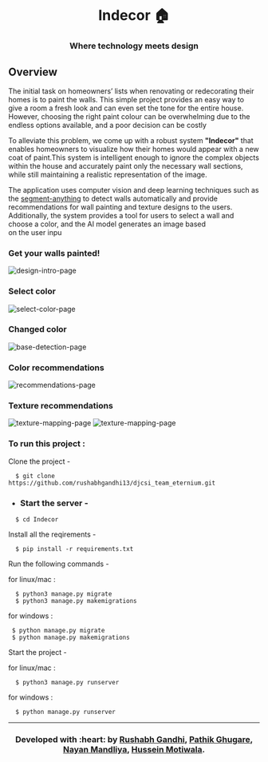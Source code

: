 <h1 align="center">Indecor 🏠</h1>
<div align="center">
  <h3> Where technology meets design </h3>
</div>

## Overview

The initial task on homeowners’ lists when renovating or redecorating their homes is to paint the walls. This simple project provides an easy way to give a room a fresh look and can even set the tone for the entire house. However, choosing the right paint colour can be overwhelming due to the endless options available, and a poor decision can be costly

To alleviate this problem, we come up with a robust system **"Indecor"** that enables homeowners to visualize how their homes would appear with a new coat of paint.This system is intelligent enough to ignore the complex objects within the house and accurately paint only the necessary wall sections, while still maintaining a realistic representation of the image.

The application uses computer vision and deep learning techniques such as the [segment-anything](https://segment-anything.com/) to detect walls automatically and provide recommendations for wall painting and texture designs to the users. Additionally, the system provides a tool for users to select a wall and choose a color, and the AI model generates an image based on the user inpu

### Get your walls painted!
![design-intro-page](media/intro.jpg)

### Select color
![select-color-page](media/select-color.jpg)

### Changed color
![base-detection-page](media/base-detection.jpg)

### Color recommendations
![recommendations-page](media/recommendations.jpg)

### Texture recommendations
![texture-mapping-page](media/texture-mapping.jpg)
![texture-mapping-page](media/texture-mapping-2.jpg)


### To run this project :

Clone the project -
```
  $ git clone https://github.com/rushabhgandhi13/djcsi_team_eternium.git
```
  
- ### Start the server -
```
  $ cd Indecor
 ``` 
Install all the reqirements -
```
  $ pip install -r requirements.txt
 ``` 
Run the following commands -

 for linux/mac :
``` 
  $ python3 manage.py migrate
  $ python3 manage.py makemigrations
``` 
 for windows :
 ``` 
  $ python manage.py migrate
  $ python manage.py makemigrations
 ``` 
Start the project -

 for linux/mac :
```
  $ python3 manage.py runserver
```  
 for windows :
``` 
  $ python manage.py runserver
```

---
<h3 align="center"><b>Developed with :heart: by <a href="https://github.com/rushabhgandhi13">Rushabh Gandhi</a>, <a href="https://github.com/pathikg">Pathik Ghugare</a>, <a href="https://github.com/nixen2802">Nayan Mandliya</a>, <a href="https://github.com/hussein-hub">Hussein Motiwala</a>.</b></h1>
